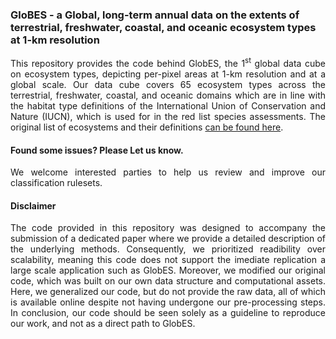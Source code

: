 ### GloBES - a Global, long-term annual data on the extents of terrestrial, freshwater, coastal, and oceanic ecosystem types at 1-km resolution
<p align="justify">
This repository provides the code behind GlobES, the 1<sup>st</sup> global data cube on ecosystem types, depicting per-pixel areas at 1-km resolution and at a global scale. Our data cube covers 65 ecosystem types across the terrestrial, freshwater, coastal, and oceanic domains which are in line with the habitat type definitions of the International Union of Conservation and Nature (IUCN), which is used for in the red list species assessments. The original list of ecosystems and their definitions <a href="https://www.iucnredlist.org/resources/habitat-classification-scheme">can be found here</a>.
</p>



#### Found some issues? Please Let us know.
<p align="justify">
We welcome interested parties to help us review and improve our classification rulesets.
</p>

#### Disclaimer
<p align="justify">
The code provided in this repository was designed to accompany the submission of a dedicated paper where we provide a detailed description of the underlying methods. Consequently, we prioritized readibility over scalability, meaning this code does not support the imediate replication a large scale application such as GlobES. Moreover, we modified our original code, which was built on our own data structure and computational assets. Here, we generalized our code, but do not provide the raw data, all of which is available online despite not having undergone our pre-processing steps. In conclusion, our code should be seen solely as a guideline to reproduce our work, and not as a direct path to GlobES. 
</p>
